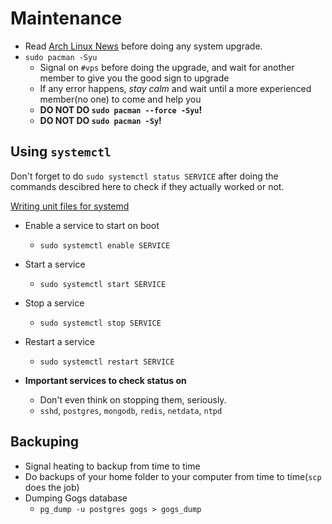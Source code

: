 Maintenance
=============

 - Read [Arch Linux News](https://www.archlinux.org/news/) before doing any
  system upgrade.
 - `sudo pacman -Syu`
   - Signal on `#vps` before doing the upgrade, and wait for another member
   to give you the good sign to upgrade
   - If any error happens, *stay calm* and wait until a more experienced member(no one)
   to come and help you
   - **DO NOT DO `sudo pacman --force -Syu`!**
   - **DO NOT DO `sudo pacman -Sy`!**

## Using `systemctl`

Don't forget to do `sudo systemctl status SERVICE` after doing
the commands descibred here to check if they actually worked or not.

[Writing unit files for systemd](https://wiki.archlinux.org/index.php/Systemd#Writing_unit_files)

 - Enable a service to start on boot
   - `sudo systemctl enable SERVICE`
 - Start a service
   - `sudo systemctl start SERVICE`
 - Stop a service
   - `sudo systemctl stop SERVICE`
 - Restart a service
   - `sudo systemctl restart SERVICE`

 - **Important services to check status on**
   - Don't even think on stopping them, seriously.
   - `sshd`, `postgres`, `mongodb`, `redis`, `netdata`, `ntpd`

## Backuping

 - Signal heating to backup from time to time
 - Do backups of your home folder to your computer from time to time(`scp` does the job)
 - Dumping Gogs database
   - `pg_dump -u postgres gogs > gogs_dump`

